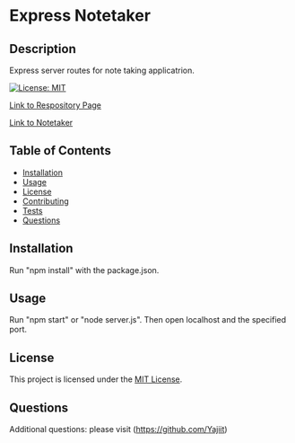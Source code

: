 # Express Notetaker


## Description

Express server routes for note taking applicatrion.

[![License: MIT](https://img.shields.io/badge/License-MIT-yellow.svg)](https://opensource.org/licenses/MIT)

[Link to Respository Page](https://github.com/Yajiit/Express-Notetaker)

[Link to Notetaker](https://floating-shore-17171-b5f610a9ea38.herokuapp.com/)


## Table of Contents

- [Installation](#installation)
- [Usage](#usage)
- [License](#license)
- [Contributing](#contributing)
- [Tests](#tests)
- [Questions](#questions)


## Installation

Run "npm install" with the package.json.


## Usage

Run "npm start" or "node server.js". Then open localhost and the specified port.


## License


This project is licensed under the [MIT License](https://opensource.org/licenses/MIT).


## Questions

Additional questions: please visit (https://github.com/Yajiit)
